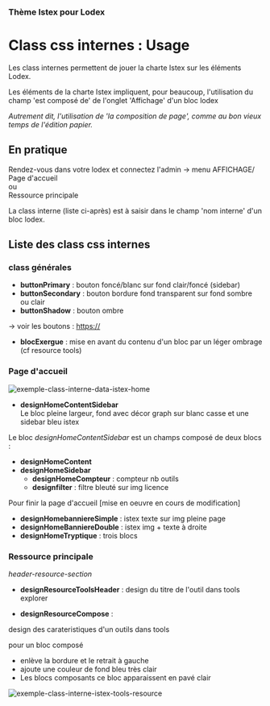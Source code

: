 ### Thème Istex pour Lodex

# Class css internes : Usage

Les class internes permettent de jouer la charte Istex sur les éléments Lodex.

Les éléments de la charte Istex impliquent, pour beaucoup, l'utilisation du champ 'est composé de' de l'onglet 'Affichage' d'un bloc lodex

_Autrement dit, l'utilisation de 'la composition de page', comme au bon vieux temps de l'édition papier._

## En pratique

Rendez-vous dans votre lodex et connectez l'admin -> menu AFFICHAGE/  
Page d'accueil  
ou  
Ressource principale

La class interne (liste ci-après) est à saisir dans le champ 'nom interne' d'un bloc lodex.

## Liste des class css internes

### class générales

-   **buttonPrimary** : bouton foncé/blanc sur fond clair/foncé (sidebar)
-   **buttonSecondary** : bouton bordure fond transparent sur fond sombre ou clair
-   **buttonShadow** : bouton ombre

-> voir les boutons : [https://](https://design.istex.fr/boutons/)

-   **blocExergue** : mise en avant du contenu d'un bloc par un léger ombrage (cf resource tools)

### Page d'accueil

![exemple-class-interne-data-istex-home](https://github.com/Inist-CNRS/lodex/assets/122360177/023edf48-7be6-4f72-88d0-1f587162aca8)

-   **designHomeContentSidebar**  
    Le bloc pleine largeur, fond avec décor graph sur blanc casse et une sidebar bleu istex

Le bloc _designHomeContentSidebar_ est un champs composé de deux blocs :

-   **designHomeContent**
-   **designHomeSidebar**
    -   **designHomeCompteur** : compteur nb outils
    -   **designfilter** : filtre bleuté sur img licence

Pour finir la page d'accueil [mise en oeuvre en cours de modification]

-   **designHomebanniereSimple** : istex texte sur img pleine page
-   **designHomeBanniereDouble** : istex img + texte à droite
-   **designHomeTryptique** : trois blocs

### Ressource principale

_header-resource-section_

-   **designResourceToolsHeader** : design du titre de l'outil dans tools explorer

-   **designResourceCompose** :

design des carateristiques d'un outils dans tools

pour un bloc composé

-   enlève la bordure et le retrait à gauche
-   ajoute une couleur de fond bleu très clair
-   Les blocs composants ce bloc apparaissent en pavé clair

![exemple-class-interne-istex-tools-resource](https://github.com/Inist-CNRS/lodex/assets/122360177/252c3b1a-193f-4d90-9f35-75bfdddffc54)
